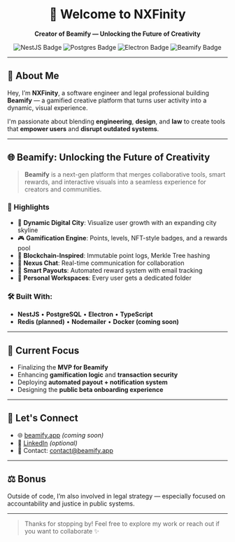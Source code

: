 <h1 align="center">👋 Welcome to NXFinity</h1>
<p align="center"><strong>Creator of Beamify — Unlocking the Future of Creativity</strong></p>

<p align="center">
  <img src="https://img.shields.io/badge/NestJS-Framework-red?style=flat&logo=nestjs" alt="NestJS Badge"/>
  <img src="https://img.shields.io/badge/PostgreSQL-Database-blue?style=flat&logo=postgresql" alt="Postgres Badge"/>
  <img src="https://img.shields.io/badge/Electron-Cross_Platform-lightblue?style=flat&logo=electron" alt="Electron Badge"/>
  <img src="https://img.shields.io/badge/Beamify-Building%20the%20Future-purple?style=flat&logo=city" alt="Beamify Badge"/>
</p>

---

## 🚀 About Me

Hey, I’m **NXFinity**, a software engineer and legal professional building **Beamify** — a gamified creative platform that turns user activity into a dynamic, visual experience.

I'm passionate about blending **engineering**, **design**, and **law** to create tools that **empower users** and **disrupt outdated systems**.

---

## 🌐 Beamify: Unlocking the Future of Creativity

> **Beamify** is a next-gen platform that merges collaborative tools, smart rewards, and interactive visuals into a seamless experience for creators and communities.

### 🔹 Highlights

- 🌆 **Dynamic Digital City**: Visualize user growth with an expanding city skyline  
- 🎮 **Gamification Engine**: Points, levels, NFT-style badges, and a rewards pool  
- 🧠 **Blockchain-Inspired**: Immutable point logs, Merkle Tree hashing  
- 💬 **Nexus Chat**: Real-time communication for collaboration  
- 📨 **Smart Payouts**: Automated reward system with email tracking  
- 📁 **Personal Workspaces**: Every user gets a dedicated folder  

### 🛠 Built With:

- **NestJS** • **PostgreSQL** • **Electron** • **TypeScript**  
- **Redis (planned)** • **Nodemailer** • **Docker (coming soon)**

---

## 📌 Current Focus

- Finalizing the **MVP for Beamify**  
- Enhancing **gamification logic** and **transaction security**  
- Deploying **automated payout + notification system**  
- Designing the **public beta onboarding experience**  

---

## 🤝 Let's Connect

- 🌐 [beamify.app](https://beamify.app) *(coming soon)*  
- 💼 [LinkedIn](https://www.linkedin.com/in/yourprofile) *(optional)*  
- 📨 Contact: contact@beamify.app

---

## ⚖️ Bonus

Outside of code, I’m also involved in legal strategy — especially focused on accountability and justice in public systems.

---

> Thanks for stopping by! Feel free to explore my work or reach out if you want to collaborate ✨

